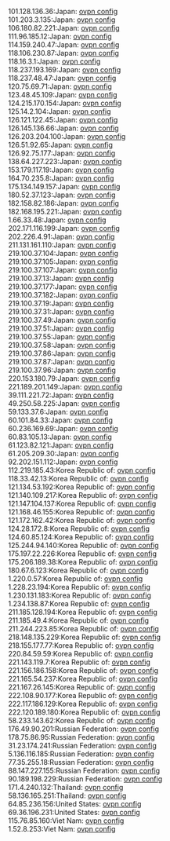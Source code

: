 101.128.136.36:Japan: [ovpn config](vpn/101_128_136_36.ovpn)  
101.203.3.135:Japan: [ovpn config](vpn/101_203_3_135.ovpn)  
106.180.82.221:Japan: [ovpn config](vpn/106_180_82_221.ovpn)  
111.96.185.12:Japan: [ovpn config](vpn/111_96_185_12.ovpn)  
114.159.240.47:Japan: [ovpn config](vpn/114_159_240_47.ovpn)  
118.106.230.87:Japan: [ovpn config](vpn/118_106_230_87.ovpn)  
118.16.3.1:Japan: [ovpn config](vpn/118_16_3_1.ovpn)  
118.237.193.169:Japan: [ovpn config](vpn/118_237_193_169.ovpn)  
118.237.48.47:Japan: [ovpn config](vpn/118_237_48_47.ovpn)  
120.75.69.71:Japan: [ovpn config](vpn/120_75_69_71.ovpn)  
123.48.45.109:Japan: [ovpn config](vpn/123_48_45_109.ovpn)  
124.215.170.154:Japan: [ovpn config](vpn/124_215_170_154.ovpn)  
125.14.2.104:Japan: [ovpn config](vpn/125_14_2_104.ovpn)  
126.121.122.45:Japan: [ovpn config](vpn/126_121_122_45.ovpn)  
126.145.136.66:Japan: [ovpn config](vpn/126_145_136_66.ovpn)  
126.203.204.100:Japan: [ovpn config](vpn/126_203_204_100.ovpn)  
126.51.92.65:Japan: [ovpn config](vpn/126_51_92_65.ovpn)  
126.92.75.177:Japan: [ovpn config](vpn/126_92_75_177.ovpn)  
138.64.227.223:Japan: [ovpn config](vpn/138_64_227_223.ovpn)  
153.179.117.19:Japan: [ovpn config](vpn/153_179_117_19.ovpn)  
164.70.235.8:Japan: [ovpn config](vpn/164_70_235_8.ovpn)  
175.134.149.157:Japan: [ovpn config](vpn/175_134_149_157.ovpn)  
180.52.37.123:Japan: [ovpn config](vpn/180_52_37_123.ovpn)  
182.158.82.186:Japan: [ovpn config](vpn/182_158_82_186.ovpn)  
182.168.195.221:Japan: [ovpn config](vpn/182_168_195_221.ovpn)  
1.66.33.48:Japan: [ovpn config](vpn/1_66_33_48.ovpn)  
202.171.116.199:Japan: [ovpn config](vpn/202_171_116_199.ovpn)  
202.226.4.91:Japan: [ovpn config](vpn/202_226_4_91.ovpn)  
211.131.161.110:Japan: [ovpn config](vpn/211_131_161_110.ovpn)  
219.100.37.104:Japan: [ovpn config](vpn/219_100_37_104.ovpn)  
219.100.37.105:Japan: [ovpn config](vpn/219_100_37_105.ovpn)  
219.100.37.107:Japan: [ovpn config](vpn/219_100_37_107.ovpn)  
219.100.37.13:Japan: [ovpn config](vpn/219_100_37_13.ovpn)  
219.100.37.177:Japan: [ovpn config](vpn/219_100_37_177.ovpn)  
219.100.37.182:Japan: [ovpn config](vpn/219_100_37_182.ovpn)  
219.100.37.19:Japan: [ovpn config](vpn/219_100_37_19.ovpn)  
219.100.37.31:Japan: [ovpn config](vpn/219_100_37_31.ovpn)  
219.100.37.49:Japan: [ovpn config](vpn/219_100_37_49.ovpn)  
219.100.37.51:Japan: [ovpn config](vpn/219_100_37_51.ovpn)  
219.100.37.55:Japan: [ovpn config](vpn/219_100_37_55.ovpn)  
219.100.37.58:Japan: [ovpn config](vpn/219_100_37_58.ovpn)  
219.100.37.86:Japan: [ovpn config](vpn/219_100_37_86.ovpn)  
219.100.37.87:Japan: [ovpn config](vpn/219_100_37_87.ovpn)  
219.100.37.96:Japan: [ovpn config](vpn/219_100_37_96.ovpn)  
220.153.180.79:Japan: [ovpn config](vpn/220_153_180_79.ovpn)  
221.189.201.149:Japan: [ovpn config](vpn/221_189_201_149.ovpn)  
39.111.221.72:Japan: [ovpn config](vpn/39_111_221_72.ovpn)  
49.250.58.225:Japan: [ovpn config](vpn/49_250_58_225.ovpn)  
59.133.37.6:Japan: [ovpn config](vpn/59_133_37_6.ovpn)  
60.101.84.33:Japan: [ovpn config](vpn/60_101_84_33.ovpn)  
60.236.169.69:Japan: [ovpn config](vpn/60_236_169_69.ovpn)  
60.83.105.13:Japan: [ovpn config](vpn/60_83_105_13.ovpn)  
61.123.82.121:Japan: [ovpn config](vpn/61_123_82_121.ovpn)  
61.205.209.30:Japan: [ovpn config](vpn/61_205_209_30.ovpn)  
92.202.151.112:Japan: [ovpn config](vpn/92_202_151_112.ovpn)  
112.219.185.43:Korea Republic of: [ovpn config](vpn/112_219_185_43.ovpn)  
118.33.42.13:Korea Republic of: [ovpn config](vpn/118_33_42_13.ovpn)  
121.134.53.192:Korea Republic of: [ovpn config](vpn/121_134_53_192.ovpn)  
121.140.109.217:Korea Republic of: [ovpn config](vpn/121_140_109_217.ovpn)  
121.147.104.137:Korea Republic of: [ovpn config](vpn/121_147_104_137.ovpn)  
121.168.46.155:Korea Republic of: [ovpn config](vpn/121_168_46_155.ovpn)  
121.172.162.42:Korea Republic of: [ovpn config](vpn/121_172_162_42.ovpn)  
124.28.172.8:Korea Republic of: [ovpn config](vpn/124_28_172_8.ovpn)  
124.60.85.124:Korea Republic of: [ovpn config](vpn/124_60_85_124.ovpn)  
125.244.94.140:Korea Republic of: [ovpn config](vpn/125_244_94_140.ovpn)  
175.197.22.226:Korea Republic of: [ovpn config](vpn/175_197_22_226.ovpn)  
175.206.189.38:Korea Republic of: [ovpn config](vpn/175_206_189_38.ovpn)  
180.67.6.123:Korea Republic of: [ovpn config](vpn/180_67_6_123.ovpn)  
1.220.0.57:Korea Republic of: [ovpn config](vpn/1_220_0_57.ovpn)  
1.228.23.194:Korea Republic of: [ovpn config](vpn/1_228_23_194.ovpn)  
1.230.131.183:Korea Republic of: [ovpn config](vpn/1_230_131_183.ovpn)  
1.234.138.87:Korea Republic of: [ovpn config](vpn/1_234_138_87.ovpn)  
211.185.128.194:Korea Republic of: [ovpn config](vpn/211_185_128_194.ovpn)  
211.185.49.4:Korea Republic of: [ovpn config](vpn/211_185_49_4.ovpn)  
211.244.223.85:Korea Republic of: [ovpn config](vpn/211_244_223_85.ovpn)  
218.148.135.229:Korea Republic of: [ovpn config](vpn/218_148_135_229.ovpn)  
218.155.177.77:Korea Republic of: [ovpn config](vpn/218_155_177_77.ovpn)  
220.84.59.59:Korea Republic of: [ovpn config](vpn/220_84_59_59.ovpn)  
221.143.119.7:Korea Republic of: [ovpn config](vpn/221_143_119_7.ovpn)  
221.156.186.158:Korea Republic of: [ovpn config](vpn/221_156_186_158.ovpn)  
221.165.54.237:Korea Republic of: [ovpn config](vpn/221_165_54_237.ovpn)  
221.167.26.145:Korea Republic of: [ovpn config](vpn/221_167_26_145.ovpn)  
222.108.90.177:Korea Republic of: [ovpn config](vpn/222_108_90_177.ovpn)  
222.117.186.129:Korea Republic of: [ovpn config](vpn/222_117_186_129.ovpn)  
222.120.189.180:Korea Republic of: [ovpn config](vpn/222_120_189_180.ovpn)  
58.233.143.62:Korea Republic of: [ovpn config](vpn/58_233_143_62.ovpn)  
176.49.90.201:Russian Federation: [ovpn config](vpn/176_49_90_201.ovpn)  
178.75.86.95:Russian Federation: [ovpn config](vpn/178_75_86_95.ovpn)  
31.23.174.241:Russian Federation: [ovpn config](vpn/31_23_174_241.ovpn)  
5.136.116.185:Russian Federation: [ovpn config](vpn/5_136_116_185.ovpn)  
77.35.255.18:Russian Federation: [ovpn config](vpn/77_35_255_18.ovpn)  
88.147.227.155:Russian Federation: [ovpn config](vpn/88_147_227_155.ovpn)  
90.189.198.229:Russian Federation: [ovpn config](vpn/90_189_198_229.ovpn)  
171.4.240.132:Thailand: [ovpn config](vpn/171_4_240_132.ovpn)  
58.136.165.251:Thailand: [ovpn config](vpn/58_136_165_251.ovpn)  
64.85.236.156:United States: [ovpn config](vpn/64_85_236_156.ovpn)  
69.36.196.231:United States: [ovpn config](vpn/69_36_196_231.ovpn)  
115.76.85.160:Viet Nam: [ovpn config](vpn/115_76_85_160.ovpn)  
1.52.8.253:Viet Nam: [ovpn config](vpn/1_52_8_253.ovpn)  
